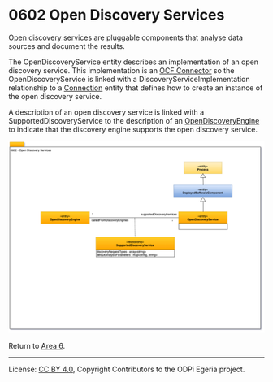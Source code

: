 <!-- SPDX-License-Identifier: CC-BY-4.0 -->
<!-- Copyright Contributors to the ODPi Egeria project. -->

# 0602 Open Discovery Services

[Open discovery services](../../../open-metadata-implementation/frameworks/open-discovery-framework/docs/discovery-service.md)
are pluggable components that analyse data sources and document the results.

The OpenDiscoveryService entity describes an implementation of an open discovery service.
This implementation is an [OCF Connector](../../../open-metadata-implementation/frameworks/open-connector-framework/docs/concepts/connector.md)
so the OpenDiscoveryService is linked with a DiscoveryServiceImplementation relationship to a 
[Connection](0201-Connectors-and-Connections.md) entity
that defines how to create an instance of the open discovery service.

A description of an open discovery service is linked with a SupportedDiscoveryService to the
description of an [OpenDiscoveryEngine](0601-Open-Discovery-Engine.md) to indicate that
the discovery engine supports the open discovery service.

![UML](0602-Open-Discovery-Services.png#pagewidth)


Return to [Area 6](Area-6-models.md).

----
License: [CC BY 4.0](https://creativecommons.org/licenses/by/4.0/),
Copyright Contributors to the ODPi Egeria project.